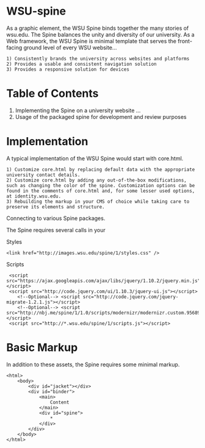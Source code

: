 WSU-spine
================================

As a graphic element, the WSU Spine binds together the many stories of wsu.edu. The Spine balances the unity and diversity of our university. As a Web framework, the WSU Spine is minimal template that serves the front-facing ground level of every WSU website...

	1) Consistently brands the university across websites and platforms
	2) Provides a usable and consistent navigation solution
	3) Provides a responsive solution for devices

	
Table of Contents
================================
1. Implementing the Spine on a university website
...
10. Usage of the packaged spine for development and review purposes


Implementation
================================
A typical implementation of the WSU Spine would start with core.html.

	1) Customize core.html by replacing default data with the appropriate university contact details.
	2) Customize core.html by adding any out-of-the-box modifications, such as changing the color of the spine. Customization options can be found in the comments of core.html and, for some lesser used options, at identity.wsu.edu.
	3) Rebuilding the markup in your CMS of choice while taking care to preserve its elements and structure.
	
Connecting to various Spine packages.

The Spine requires several calls in your <head>
 
 Styles
 
 	<link href="http://images.wsu.edu/spine/1/styles.css" />
 
 Scripts
 
	 <script src="https://ajax.googleapis.com/ajax/libs/jquery/1.10.2/jquery.min.js"></script>
	 <script src="http://code.jquery.com/ui/1.10.3/jquery-ui.js"></script>
	 	<!--Optional--> <script src="http://code.jquery.com/jquery-migrate-1.2.1.js"></script>
	 	<!--Optional--> <script src="http://nbj.me/spine/1/1.0/scripts/modernizr/modernizr.custom.95689.js"></script>
	 <script src="http://*.wsu.edu/spine/1/scripts.js"></script>
	 

Basic Markup
================================
In addition to these assets, the Spine requires some minimal markup.

	<html>
		<body>
			<div id="jacket"></div>
			<div id="binder">
				<main>
					Content
				</main>
				<div id="spine">
					*
				</div>
			</div>
		</body>
	</html>